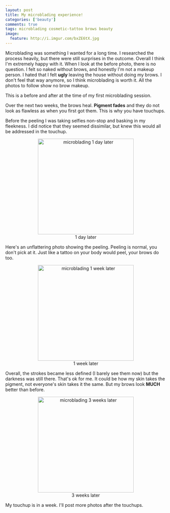 ```yaml
---
layout: post
title: My microblading experience! 
categories: ['beauty']
comments: true
tags: microblading cosmetic-tattoo brows beauty
image:
  feature: http://i.imgur.com/bxZE6tX.jpg
---
```


Microblading was something I wanted for a long time. I researched the process heavily, but there were still surprises in the outcome.
Overall I think I'm extremely happy with it. When I look at the before photo, there is no question. I felt so naked without
brows, and honestly I'm not a makeup person. I hated that I felt **ugly** leaving the house without doing my brows. I don't
feel that way anymore, so I think microblading is worth it. All the photos to follow show no brow makeup.

This is a before and after at the time of my first microblading session.
<!--more-->
Over the next two weeks, the brows heal. **Pigment fades** and they do not look as flawless as when you first got them.
This is why you have touchups. 

Before the peeling I was taking selfies non-stop and basking in my fleekness. I did notice that they seemed dissimilar, but knew this would all be addressed in the touchup. 

<center><figure>
  <img alt="microblading 1 day later" src="https://lh3.googleusercontent.com/e4E4DNvaEIpgZm_VODKQUUdTAFaT1avEfyPc8n2QbeuO6Id6NqSwU7vy7kUVDoMD3tiLIvWiM41NyhL1B6waQWgAW9SfqJJ4XAgM09hDpwW7a_0G1kmaMCYFWVIlfsXG9nn7i0Sjmxvq8KQwgQK04Pv6pKn31LbdTeRA8SL5hchiurAROhnyQQQ6eF-_EnsbAgUHOL9LZIPFbEWXjuiPM1SJbmfnqvH9UKGXif-ZPdrxrOXZYWQtG23e-g5raaDaxXIEA6JEvPjapGQXumYh1iEgWsAeZqKQQpoWE-ic8IYW6JbJJvigAD7ty4LdSaJG9cwuXEMpJQ5_yRjGBqxuVFABywn7OqNI4dc9QQEuDUV3bTwVnsIKDUVHENWWY5VWE0Yo8xt2hfvJ3AlXWf_11HL9Y_62K-im9X2y0AmJYFYrTiep8xBWC-EF_0i1btAt_O34106wrUsMwVZYQ_ac_RNxBIzr2MYefAB3yu64NZCFrG1zdLhaoyeCi8F7gM4VlNBG0KSBfRO3y4DKfcluJ7HX4_fhAhy6rzSTSE4xsO7F7yA-wwQ_siSyvmQocrDxIeHOV3X2DlhD5vEbfojrRO9nXgwd5yyA8ojRCYDVpyMNyKD3=w826-h1466-no" width="300">
  <figcaption>1 day later</figcaption>
</figure>
</center>

Here's an unflattering photo showing the peeling. Peeling is normal, you don't pick at it. Just like a tattoo on your body would peel, your brows do too.

<center>
<figure>
  <img alt="microblading 1 week later" src="https://lh3.googleusercontent.com/3tzlRVjDxHYPvTl2pL8XQmTY-PF7sZUY95bkuWeUm5rDSrNkj9uBR7639TevggzWwWdUpBe8v6y5scDRYrHfzqGu3dThY-QGDAp5A5tkJgUKs5DK9yBu3trxqR3nmnP5c4CFt-ScgVQGCzo7fsXHqjcGhRSnwuzFDtiRp3hF9EVruEPp2CycCKeO_V57vl8-pGHL7Q1dpU8lMshhW8FKPcqB3AHbRXZOLSw2V8dx1M0qS7sT6KgU58qA7aQ3ZBMxQkuSeTOdrNHxx2TI8D9bTeNS-rRlOqltVVfGBv5gpirb8cll1GD5iyw2eDiIkmLugatHO4dWJ27B-swXxRfq246ucMnLuJqFMpfmsK4bYJph5xg3K1M3AJ8X0BpCJZ24akm4iRwuJ15ne6NUbiXqBhCGyar5S1lFMPHb1D8KLic0XCz4hgsDcJX_wDXTRu7WZ7Vf9HGn4jE577nHCBvIS3_d57xt-DF4VJMYBMghPo3P5A-rEk_0-pm320SoEuhHAMQxUDsevy3EDHqWq-aHzGZPeD6MqSRb6crdNcDRgRXgxt25I3mLhZeICTslz330pmU8OltyB1fHYaAvhTgAR7VhH0n6KmMlMnNI-YWIY9zX3qGb=w1952-h1466-no" width="300">
  <figcaption>1 week later</figcaption>
</figure>
</center>

Overall, the strokes became less defined (I barely see them now) but the darkness was still there. That's ok for me.
It could be how my skin takes the pigment, not everyone's skin takes it the same. But my brows look **MUCH** better than
before.

<center>
<figure>
  <img alt="microblading 3 weeks later" src="https://lh3.googleusercontent.com/0oa5NC7Mk9C9_d59LCgSRhgIawd6rgWG2ENCvOGM88mcZfc9_RNbcb1rJDDA2iXQDH-gjFWJe3RV0GYsuaUYsGPpKHTceXZ8wMo3avfMt8DLBMkl9gz-AE4SJ5HpHTmohyEi7sKer8khOM9z45emsENob-imiaSJdj5fH-bSBpItRWx8xb-QPNz_DPOFb58j6KDZwHrlC8fcchqIKSEPTzwZT6X5c17ym3Ajzfd29qhzxoXdKe8hxPdamqDrOzYqR3YdLXyh-nneyeHmZhjdBsx3KNsXbKwcmVQ95NlFemJVpGVQJl2LXH-U_AmUITy8QWXGZ1SqaniAXSH_m3jW_4SACIqlvaNYM2w_HS9E4K-0pTQQpmUWMxC8qw-wXidhq2SJn40KlP9pJzSWxHtYlmEe2-lROwAU6w8zqn9lHBk6DuIRqhw1Z_0kjLVTBZYqjM9-TNbTwLVzgrAsSdYpnC5Ivu9QYqG3COCT7SnnLGItNuTQpC_F9XEYZdXnGnbK-CJUfM-JlSCnMvXRb0u4obLYJuR5BqIV0DKG4LvuCppCsrEJZji5Uv_zcnZ2bUFmTqnS3Z7jhVImpgB0lyU-a2t9n8I609ZInwe9B7JpL75W0ZjS7qpW=w824-h1462-no" width="300">
  <figcaption>3 weeks later</figcaption>
</figure>
</center>

My touchup is in a week. I'll post more photos after the touchups. 